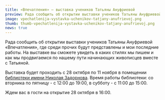 ```yaml
---
title: «Впечатления» — выставка учеников Татьяны Ануфриевой
preview: Рада сообщить об открытии выставки учеников Татьяны Ануфриевой «Впечатления». Выставка будет проходить с 28 октября по 11 ноября в помещении библиотеки имени Николая Задорнова.
image: vpechatlenija-vystavka-uchenikov-tatjany-anufrievoj.png
thumb: thumb-vpechatlenija-vystavka-uchenikov-tatjany-anufrievoj.png
news: true
---
```


Рада сообщить об открытии выставки учеников Татьяны Ануфриевой «Впечатления», где среди прочих будут представлены и мои последние работы. На выставке вы сможете увидеть в каких стилях мы пишем и как мы продвигаемся по нашему пути начинающих живописцев вместе с Татьяной. 

Выставка будет проходить с 28 октября по 11 ноября в помещении [библиотеки имени Николая Задорнова](http://www.azbukivedi.lv/). Время работы библиотеки: со вторника по пятницу - с 12:00 до 19:00, в субботу - с 11:00 до 15:00.

Ждем вас в гости на открытие 28 октября в 16:00.